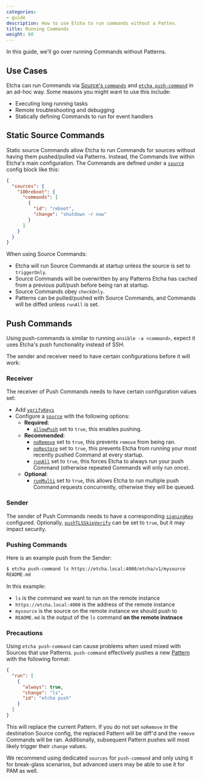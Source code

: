 ```yaml
---
categories:
- guide
description: How to use Etcha to run commands without a Patten.
title: Running Commands
weight: 60
---
```


In this guide, we'll go over running Commands without Patterns.

## Use Cases

Etcha can run Commands via [Source's `commands`](../../references/config#commands) and [`etcha push-command`](../../references/cli#push-command) in an ad-hoc way.  Some reasons you might want to use this include:

- Executing long running tasks
- Remote troubleshooting and debugging
- Statically defining Commands to run for event handlers

## Static Source Commands

Static source Commands allow Etcha to run Commands for sources without having them pushed/pulled via Patterns.  Instead, the Commands live within Etcha's main configuration.  The Commands are defined under a [`source`](../../references/config#sources) config block like this:

```json
{
  "sources": {
    "100reboot": {
      "commands": [
        {
          "id": "reboot",
          "change": "shutdown -r now"
        }
      ]
    }
  }
}
```

When using Source Commands:

- Etcha will run Source Commands at startup unless the source is set to `triggerOnly`.
- Source Commands will be overwritten by any Patterns Etcha has cached from a previous pull/push before being ran at startup.
- Source Commands obey `checkOnly`.
- Patterns can be pulled/pushed with Source Commands, and Commands will be diffed unless `runAll` is set.

## Push Commands

Using push-commands is similar to running `ansible -a <command>`, expect it uses Etcha's push functionality instead of SSH.

The sender and receiver need to have certain configurations before it will work:

### Receiver

The receiver of Push Commands needs to have certain configuration values set:

- Add [`verifyKeys`](../../references/config#verifyKeys)
- Configure a [`source`](../../references/config#sources) with the following options:
  - **Required**:
    - [`allowPush`](../../references#allowPush) set to `true`, this enables pushing.
  - **Recommended**:
    - [`noRemove`](../../references#noRemove) set to `true`, this prevents `remove` from being ran.
    - [`noRestore`](../../references#noRestore) set to `true`, this prevents Etcha from running your most recently pushed Command at every startup.
    - [`runAll`](../../references#runAll) set to `true`, this forces Etcha to always run your push Command (otherwise repeated Commands will only run once).
  - **Optional**:
    - [`runMulti`](../../references#runMulti) set to `true`, this allows Etcha to run multiple push Command  requests concurrently, otherwise they will be queued.

### Sender

The sender of Push Commands needs to have a corresponding [`signingKey`](../../references/config#signingKey) configured.  Optionally, [`pushTLSSkipVerify`](../../references/config#pushTLSSkipVerify) can be set to `true`, but it may impact security.

### Pushing Commands

Here is an example push from the Sender:

```bash
$ etcha push-command ls https://etcha.local:4000/etcha/v1/mysource
README.md
```

In this example:

- `ls` is the command we want to run on the remote instance
- `https://etcha.local:4000` is the address of the remote instance
- `mysource` is the source on the remote instance we should push to
- `README.md` is the output of the `ls` command __on the remote instnace__

### Precautions

Using `etcha push-command` can cause problems when used mixed with Sources that use Patterns.  `push-command` effectively pushes a new [Pattern](../../references/patterns) with the following format:

```json
{
  "run": [
    {
      "always": true,
      "change": "ls",
      "id": "etcha push"
    }
  ]
}
```

This will replace the current Pattern.  If you do not set `noRemove` in the destination Source config, the replaced Pattern will be diff'd and the `remove` Commands will be ran.  Additionally, subsequent Pattern pushes will most likely trigger their `change` values.

We recommend using dedicated `sources` for `push-command` and only using it for break-glass scenarios, but advanced users may be able to use it for PAM as well.
